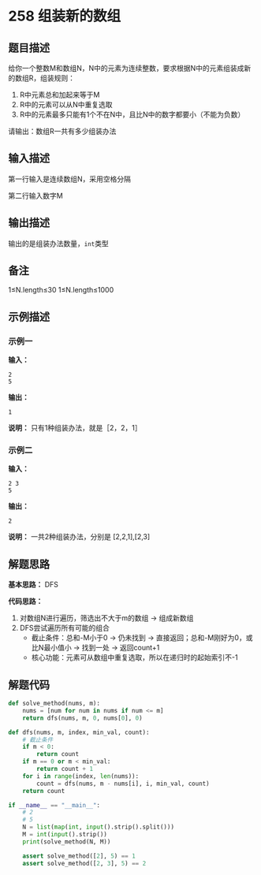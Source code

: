 # 258 组装新的数组

## 题目描述

给你一个整数M和数组N，N中的元素为连续整数，要求根据N中的元素组装成新的数组R，组装规则：

1. R中元素总和加起来等于M
2. R中的元素可以从N中重复选取
3. R中的元素最多只能有1个不在N中，且比N中的数字都要小（不能为负数）

请输出：数组R一共有多少组装办法

## 输入描述

第一行输入是连续数组N，采用空格分隔

第二行输入数字M

## 输出描述

输出的是组装办法数量，`int`类型

## 备注
1≤N.length≤30
1≤N.length≤1000

## 示例描述

### 示例一

**输入：**
```text
2
5
```

**输出：**
```text
1
```

**说明：**
只有1种组装办法，就是［2，2，1］

### 示例二

**输入：**
```text
2 3
5
```

**输出：**
```text
2
```

**说明：**
一共2种组装办法，分别是
[2,2,1],[2,3]

## 解题思路

**基本思路：**
DFS

**代码思路：**
1. 对数组N进行遍历，筛选出不大于m的数组 -> 组成新数组
2. DFS尝试遍历所有可能的组合
    - 截止条件：总和-M小于0 -> 仍未找到 -> 直接返回；总和-M刚好为0，或比N最小值小 -> 找到一处 -> 返回count+1
    - 核心功能：元素可从数组中重复选取，所以在递归时的起始索引不-1

## 解题代码
```python
def solve_method(nums, m):
    nums = [num for num in nums if num <= m]
    return dfs(nums, m, 0, nums[0], 0)

def dfs(nums, m, index, min_val, count):
    # 截止条件
    if m < 0:
        return count
    if m == 0 or m < min_val:
        return count + 1
    for i in range(index, len(nums)):
        count = dfs(nums, m - nums[i], i, min_val, count)
    return count

if __name__ == "__main__":
    # 2
    # 5
    N = list(map(int, input().strip().split()))
    M = int(input().strip())
    print(solve_method(N, M))

    assert solve_method([2], 5) == 1
    assert solve_method([2, 3], 5) == 2
```